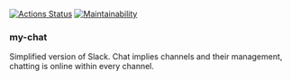 [![Actions Status](https://github.com/f1eeman/frontend-project-lvl4/workflows/Node%20CI/badge.svg)](https://github.com/f1eeman/frontend-project-lvl4/actions)
[![Maintainability](https://api.codeclimate.com/v1/badges/ea2d05be5d117a104eda/maintainability)](https://codeclimate.com/github/f1eeman/frontend-project-lvl4/maintainability)
### my-chat
Simplified version of Slack. Chat implies channels and their management, chatting is online within every channel.

<!-- The technologies used in this project are as follows:
  React
  Redux + Redux Forms
  Websockets
  Ajax, REST
  Bootsrap on React
  Deploy (heroku.com) -->
